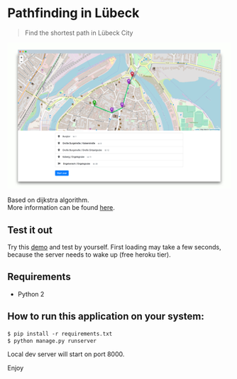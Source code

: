 # Pathfinding in Lübeck 

> Find the shortest path in Lübeck City

![app gif](./static/img/screenshot4.png)

Based on dijkstra algorithm.  
More information can be found [here](https://en.wikipedia.org/wiki/Dijkstra%27s_algorithm#Pseudocode).

## Test it out

Try this [demo](https://pathfindyr.herokuapp.com/) and test by yourself.
First loading may take a few seconds, because the server needs to wake up (free heroku tier).

## Requirements

- Python 2

## How to run this application on your system: 
 ```
 $ pip install -r requirements.txt
 $ python manage.py runserver
 ``` 
 Local dev server will start on port 8000.

 Enjoy